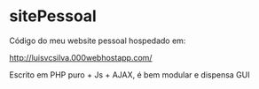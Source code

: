 # sitePessoal

Código do meu website pessoal hospedado em:

http://luisvcsilva.000webhostapp.com/

Escrito em PHP puro + Js + AJAX, é bem modular e dispensa GUI
